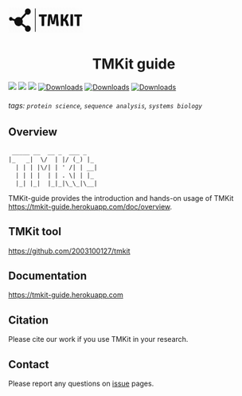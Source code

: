 <h1 align="left" >
    <img alt="TMKit guide" src="https://github.com/2003100127/tmkit-guide/blob/main/public/img/tmkit_sign.png?raw=true" width="150" height="50">
    
</h1>
<h1 align="center" >
TMKit guide
</h1>

![](https://img.shields.io/badge/tmkit-release-519dd9.svg)
![](https://img.shields.io/github/stars/2003100127/tmkit?logo=GitHub&color=blue)
![](https://img.shields.io/pypi/v/tmkitx?logo=PyPI)
[![Downloads](https://pepy.tech/badge/tmkitx)](https://pepy.tech/project/tmkitx)
[![Downloads](https://pepy.tech/badge/tmkitx/month)](https://pepy.tech/project/tmkitx)
[![Downloads](https://pepy.tech/badge/tmkitx/week)](https://pepy.tech/project/tmkitx)

###### tags: `protein science`, `sequence analysis`, `systems biology`

## Overview
```angular2html
 _____ __  __ _  ___ _
|_   _|  \/  | |/ (_) |_
  | | | |\/| | ' /| | __|
  | | | |  | | . \| | |_
  |_| |_|  |_|_|\_\_|\__|
```
TMKit-guide provides the introduction and hands-on usage of TMKit https://tmkit-guide.herokuapp.com/doc/overview.


## TMKit tool
https://github.com/2003100127/tmkit

## Documentation
https://tmkit-guide.herokuapp.com

## Citation
Please cite our work if you use TMKit in your research.

## Contact
Please report any questions on [issue](https://github.com/2003100127/tmkit-guide/issues) pages.
